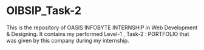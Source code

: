 # OIBSIP_Task-2
This is the repository of OASIS INFOBYTE INTERNSHIP in Web Development &amp; Designing. It contains my performed Level-1 , Task-2 : PORTFOLIO that was given by this company during my internship.
